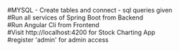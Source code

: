 #MYSQL - Create tables and connect - sql queries given <br/>
#Run all services of Spring Boot from Backend <br/>
#Run Angular Cli from Frontend <br/>
#Visit http://localhost:4200 for Stock Charting App <br/>
#register 'admin' for admin access <br/>
